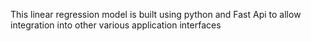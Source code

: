 This linear regression model is built using python and Fast Api to allow integration into other various application
interfaces 